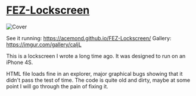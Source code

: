 # [FEZ-Lockscreen](https://acemond.github.io/FEZ-Lockscreen/)

![Cover](https://i.imgur.com/YS8NUsH.png)

See it running: https://acemond.github.io/FEZ-Lockscreen/
Gallery: https://imgur.com/gallery/caljL

This is a lockscreen I wrote a long time ago.
It was designed to run on an iPhone 4S.

HTML file loads fine in an explorer, major graphical bugs showing that it didn't pass the test of time.
The code is quite old and dirty, maybe at some point I will go through the pain of fixing it.
